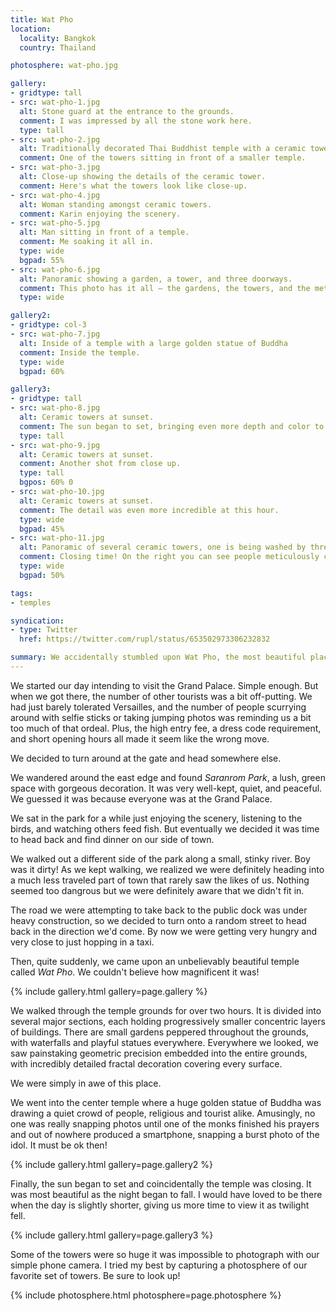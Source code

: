```yaml
---
title: Wat Pho
location:
  locality: Bangkok
  country: Thailand

photosphere: wat-pho.jpg

gallery:
- gridtype: tall
- src: wat-pho-1.jpg
  alt: Stone guard at the entrance to the grounds.
  comment: I was impressed by all the stone work here.
  type: tall
- src: wat-pho-2.jpg
  alt: Traditionally decorated Thai Buddhist temple with a ceramic tower next to it.
  comment: One of the towers sitting in front of a smaller temple.
- src: wat-pho-3.jpg
  alt: Close-up showing the details of the ceramic tower.
  comment: Here's what the towers look like close-up.
- src: wat-pho-4.jpg
  alt: Woman standing amongst ceramic towers.
  comment: Karin enjoying the scenery.
- src: wat-pho-5.jpg
  alt: Man sitting in front of a temple.
  comment: Me soaking it all in.
  type: wide
  bgpad: 55%
- src: wat-pho-6.jpg
  alt: Panoramic showing a garden, a tower, and three doorways.
  comment: This photo has it all — the gardens, the towers, and the meticulously aligned doorways.
  type: wide

gallery2:
- gridtype: col-3
- src: wat-pho-7.jpg
  alt: Inside of a temple with a large golden statue of Buddha
  comment: Inside the temple.
  type: wide
  bgpad: 60%

gallery3:
- gridtype: tall
- src: wat-pho-8.jpg
  alt: Ceramic towers at sunset.
  comment: The sun began to set, bringing even more depth and color to the towers.
  type: tall
- src: wat-pho-9.jpg
  alt: Ceramic towers at sunset.
  comment: Another shot from close up.
  type: tall
  bgpos: 60% 0
- src: wat-pho-10.jpg
  alt: Ceramic towers at sunset.
  comment: The detail was even more incredible at this hour.
  type: wide
  bgpad: 45%
- src: wat-pho-11.jpg
  alt: Panoramic of several ceramic towers, one is being washed by three people.
  comment: Closing time! On the right you can see people meticulously cleaning the towers with toothbrushes.
  type: wide
  bgpad: 50%

tags:
- temples

syndication:
- type: Twitter
  href: https://twitter.com/rupl/status/653502973306232832

summary: We accidentally stumbled upon Wat Pho, the most beautiful place we have seen so far in Bangkok. The amount of care and craft put into these temples is truly magnificent.
---
```


We started our day intending to visit the Grand Palace. Simple enough. But when we got there, the number of other tourists was a bit off-putting. We had just barely tolerated Versailles, and the number of people scurrying around with selfie sticks or taking jumping photos was reminding us a bit too much of that ordeal. Plus, the high entry fee, a dress code requirement, and short opening hours all made it seem like the wrong move.

We decided to turn around at the gate and head somewhere else.

We wandered around the east edge and found _Saranrom Park_, a lush, green space with gorgeous decoration. It was very well-kept, quiet, and peaceful. We guessed it was because everyone was at the Grand Palace.

We sat in the park for a while just enjoying the scenery, listening to the birds, and watching others feed fish. But eventually we decided it was time to head back and find dinner on our side of town.

We walked out a different side of the park along a small, stinky river. Boy was it dirty! As we kept walking, we realized we were definitely heading into a much less traveled part of town that rarely saw the likes of us. Nothing seemed too dangrous but we were definitely aware that we didn't fit in.

The road we were attempting to take back to the public dock was under heavy construction, so we decided to turn onto a random street to head back in the direction we'd come. By now we were getting very hungry and very close to just hopping in a taxi.

Then, quite suddenly, we came upon an unbelievably beautiful temple called _Wat Pho_. We couldn't believe how magnificent it was!

{% include gallery.html gallery=page.gallery %}

We walked through the temple grounds for over two hours. It is divided into several major sections, each holding progressively smaller concentric layers of buildings. There are small gardens peppered throughout the grounds, with waterfalls and playful statues everywhere. Everywhere we looked, we saw painstaking geometric precision embedded into the entire grounds, with incredibly detailed fractal decoration covering every surface.

We were simply in awe of this place.

We went into the center temple where a huge golden statue of Buddha was drawing a quiet crowd of people, religious and tourist alike. Amusingly, no one was really snapping photos until one of the monks finished his prayers and out of nowhere produced a smartphone, snapping a burst photo of the idol. It must be ok then!

{% include gallery.html gallery=page.gallery2 %}

Finally, the sun began to set and coincidentally the temple was closing. It was most beautiful as the night began to fall. I would have loved to be there when the day is slightly shorter, giving us more time to view it as twilight fell.

{% include gallery.html gallery=page.gallery3 %}

Some of the towers were so huge it was impossible to photograph with our simple phone camera. I tried my best by capturing a photosphere of our favorite set of towers. Be sure to look up!

{% include photosphere.html photosphere=page.photosphere %}
